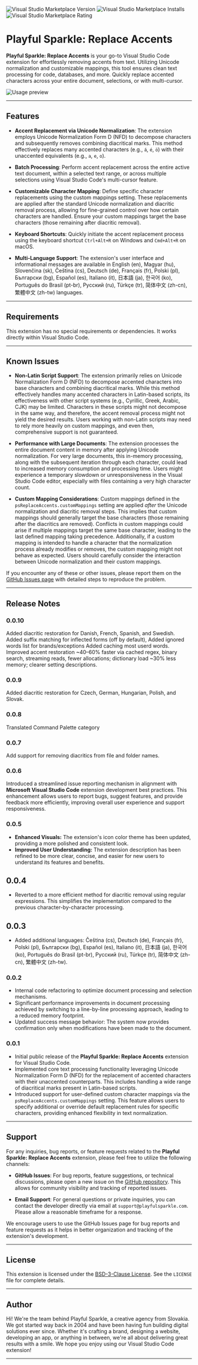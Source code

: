 ![Visual Studio Marketplace Version](https://img.shields.io/visual-studio-marketplace/v/playful-sparkle.ps-replace-accents?style=flat-square)
![Visual Studio Marketplace Installs](https://img.shields.io/visual-studio-marketplace/i/playful-sparkle.ps-replace-accents?style=flat-square)
![Visual Studio Marketplace Rating](https://img.shields.io/visual-studio-marketplace/stars/playful-sparkle.ps-replace-accents?style=flat-square)

# Playful Sparkle: Replace Accents

**Playful Sparkle: Replace Accents** is your go-to Visual Studio Code extension for effortlessly removing accents from text. Utilizing Unicode normalization and customizable mappings, this tool ensures clean text processing for code, databases, and more. Quickly replace accented characters across your entire document, selections, or with multi-cursor.

![Usage preview](img/preview.gif "Usage preview")

---

## Features

* **Accent Replacement via Unicode Normalization**: The extension employs Unicode Normalization Form D (NFD) to decompose characters and subsequently removes combining diacritical marks. This method effectively replaces many accented characters (e.g., `á`, `é`, `ö`) with their unaccented equivalents (e.g., `a`, `e`, `o`).

* **Batch Processing**: Perform accent replacement across the entire active text document, within a selected text range, or across multiple selections using Visual Studio Code's multi-cursor feature.

* **Customizable Character Mapping**: Define specific character replacements using the custom mappings setting. These replacements are applied after the standard Unicode normalization and diacritic removal process, allowing for fine-grained control over how certain characters are handled. Ensure your custom mappings target the base characters (those remaining after diacritic removal).

* **Keyboard Shortcuts**: Quickly initiate the accent replacement process using the keyboard shortcut `Ctrl+Alt+R` on Windows and `Cmd+Alt+R` on macOS.

* **Multi-Language Support**: The extension's user interface and informational messages are available in English (en), Magyar (hu), Slovenčina (sk), Čeština (cs), Deutsch (de), Français (fr), Polski (pl), Български (bg), Español (es), Italiano (it), 日本語 (ja), 한국어 (ko), Português do Brasil (pt-br), Русский (ru), Türkçe (tr), 简体中文 (zh-cn), 繁體中文 (zh-tw) languages.

---

## Requirements

This extension has no special requirements or dependencies. It works directly within Visual Studio Code.

---
## Known Issues

* **Non-Latin Script Support**: The extension primarily relies on Unicode Normalization Form D (NFD) to decompose accented characters into base characters and combining diacritical marks. While this method effectively handles many accented characters in Latin-based scripts, its effectiveness with other script systems (e.g., Cyrillic, Greek, Arabic, CJK) may be limited. Characters in these scripts might not decompose in the same way, and therefore, the accent removal process might not yield the desired results. Users working with non-Latin scripts may need to rely more heavily on custom mappings, and even then, comprehensive support is not guaranteed.

* **Performance with Large Documents**: The extension processes the entire document content in memory after applying Unicode normalization. For very large documents, this in-memory processing, along with the subsequent iteration through each character, could lead to increased memory consumption and processing time. Users might experience a temporary slowdown or unresponsiveness in the Visual Studio Code editor, especially with files containing a very high character count.

* **Custom Mapping Considerations**: Custom mappings defined in the `psReplaceAccents.customMappings` setting are applied *after* the Unicode normalization and diacritic removal steps. This implies that custom mappings should generally target the base characters (those remaining after the diacritics are removed). Conflicts in custom mappings could arise if multiple mappings target the same base character, leading to the last defined mapping taking precedence. Additionally, if a custom mapping is intended to handle a character that the normalization process already modifies or removes, the custom mapping might not behave as expected. Users should carefully consider the interaction between Unicode normalization and their custom mappings.

If you encounter any of these or other issues, please report them on the [GitHub Issues page](https://github.com/playfulsparkle/vscode_ps_replace_accents/issues) with detailed steps to reproduce the problem.

---

## Release Notes

### 0.0.10

Added diacritic restoration for Danish, French, Spanish, and Swedish.
Added suffix matching for inflected forms (off by default), 
Added ignored words list for brands/exceptions 
Added caching most userd words.
Improved accent restoration ~40–60% faster via cached regex, binary search, streaming reads, fewer allocations; dictionary load ~30% less memory; clearer setting descriptions.

### 0.0.9

Added diacritic restoration for Czech, German, Hungarian, Polish, and Slovak.

### 0.0.8

Translated Command Palette category

### 0.0.7

Add support for removing diacritics from file and folder names.

### 0.0.6

Introduced a streamlined issue reporting mechanism in alignment with **Microsoft Visual Studio Code** extension development best practices. This enhancement allows users to report bugs, suggest features, and provide feedback more efficiently, improving overall user experience and support responsiveness.

### 0.0.5

* **Enhanced Visuals:** The extension's icon color theme has been updated, providing a more polished and consistent look.
* **Improved User Understanding:** The extension description has been refined to be more clear, concise, and easier for new users to understand its features and benefits.

## 0.0.4

* Reverted to a more efficient method for diacritic removal using regular expressions. This simplifies the implementation compared to the previous character-by-character processing.

## 0.0.3

* Added additional languages: Čeština (cs), Deutsch (de), Français (fr), Polski (pl), Български (bg), Español (es), Italiano (it), 日本語 (ja), 한국어 (ko), Português do Brasil (pt-br), Русский (ru), Türkçe (tr), 简体中文 (zh-cn), 繁體中文 (zh-tw).

### 0.0.2

* Internal code refactoring to optimize document processing and selection mechanisms.
* Significant performance improvements in document processing achieved by switching to a line-by-line processing approach, leading to a reduced memory footprint.
* Updated success message behavior: The system now provides confirmation only when modifications have been made to the document.

### 0.0.1

* Initial public release of the **Playful Sparkle: Replace Accents** extension for Visual Studio Code.
* Implemented core text processing functionality leveraging Unicode Normalization Form D (NFD) for the replacement of accented characters with their unaccented counterparts. This includes handling a wide range of diacritical marks present in Latin-based scripts.
* Introduced support for user-defined custom character mappings via the `psReplaceAccents.customMappings` setting. This feature allows users to specify additional or override default replacement rules for specific characters, providing enhanced flexibility in text normalization.

---

## Support

For any inquiries, bug reports, or feature requests related to the **Playful Sparkle: Replace Accents** extension, please feel free to utilize the following channels:

* **GitHub Issues**: For bug reports, feature suggestions, or technical discussions, please open a new issue on the [GitHub repository](https://github.com/playfulsparkle/vscode_ps_replace_accents/issues). This allows for community visibility and tracking of reported issues.

* **Email Support**: For general questions or private inquiries, you can contact the developer directly via email at `support@playfulsparkle.com`. Please allow a reasonable timeframe for a response.

We encourage users to use the GitHub Issues page for bug reports and feature requests as it helps in better organization and tracking of the extension's development.

---

## License

This extension is licensed under the [BSD-3-Clause License](https://github.com/playfulsparkle/vscode_ps_replace_accents/blob/main/LICENSE). See the `LICENSE` file for complete details.

---

## Author

Hi! We're the team behind Playful Sparkle, a creative agency from Slovakia. We got started way back in 2004 and have been having fun building digital solutions ever since. Whether it's crafting a brand, designing a website, developing an app, or anything in between, we're all about delivering great results with a smile. We hope you enjoy using our Visual Studio Code extension!

---
